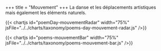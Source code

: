+++
title = "Mouvement"
+++
La danse et les déplacements artistiques mais également les éléments naturels.

{{< chartjs id="poemDay-mouvementRadar" width="75%" jsFile="../../charts/taxonomy/poems-day-mouvement-radar.js" />}}

{{< chartjs id="poems-mouvementBar" width="75%" jsFile="../../charts/taxonomy/poems-mouvement-bar.js" />}}